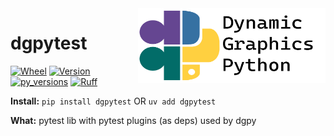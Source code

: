 <a href="https://github.com/dynamic-graphics-inc/dgpy-libs">
<img align="right" src="https://github.com/dynamic-graphics-inc/dgpy-libs/blob/main/docs/images/dgpy_banner.svg?raw=true" alt="drawing" height="120" width="300"/>
</a>

# dgpytest

[![Wheel](https://img.shields.io/pypi/wheel/dgpytest.svg)](https://img.shields.io/pypi/wheel/dgpytest.svg)
[![Version](https://img.shields.io/pypi/v/dgpytest.svg)](https://img.shields.io/pypi/v/dgpytest.svg)
[![py_versions](https://img.shields.io/pypi/pyversions/dgpytest.svg)](https://img.shields.io/pypi/pyversions/dgpytest.svg)
[![Ruff](https://img.shields.io/endpoint?url=https://raw.githubusercontent.com/astral-sh/ruff/main/assets/badge/v2.json)](https://github.com/astral-sh/ruff)

**Install:** `pip install dgpytest` OR `uv add dgpytest`

**What:** pytest lib with pytest plugins (as deps) used by dgpy
